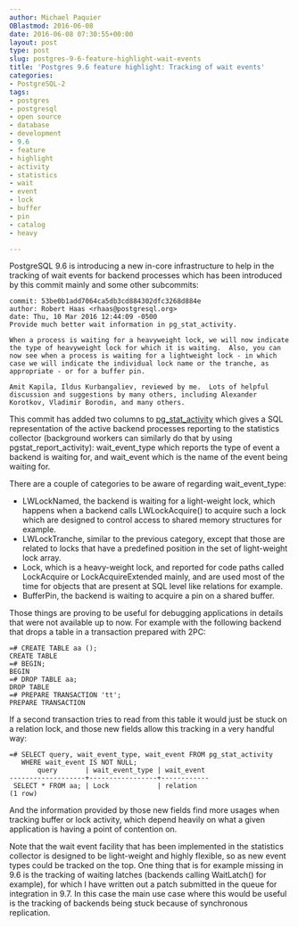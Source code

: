 ```yaml
---
author: Michael Paquier
OBlastmod: 2016-06-08
date: 2016-06-08 07:30:55+00:00
layout: post
type: post
slug: postgres-9-6-feature-highlight-wait-events
title: 'Postgres 9.6 feature highlight: Tracking of wait events'
categories:
- PostgreSQL-2
tags:
- postgres
- postgresql
- open source
- database
- development
- 9.6
- feature
- highlight
- activity
- statistics
- wait
- event
- lock
- buffer
- pin
- catalog
- heavy

---
```


PostgreSQL 9.6 is introducing a new in-core infrastructure to help in the
tracking of wait events for backend processes which has been introduced
by this commit mainly and some other subcommits:

    commit: 53be0b1add7064ca5db3cd884302dfc3268d884e
    author: Robert Haas <rhaas@postgresql.org>
    date: Thu, 10 Mar 2016 12:44:09 -0500
    Provide much better wait information in pg_stat_activity.

    When a process is waiting for a heavyweight lock, we will now indicate
    the type of heavyweight lock for which it is waiting.  Also, you can
    now see when a process is waiting for a lightweight lock - in which
    case we will indicate the individual lock name or the tranche, as
    appropriate - or for a buffer pin.

    Amit Kapila, Ildus Kurbangaliev, reviewed by me.  Lots of helpful
    discussion and suggestions by many others, including Alexander
    Korotkov, Vladimir Borodin, and many others.

This commit has added two columns to
[pg\_stat\_activity](https://www.postgresql.org/docs/devel/static/monitoring-stats.html#PG-STAT-ACTIVITY-VIEW)
which gives a SQL representation of the active backend processes reporting
to the statistics collector (background workers can similarly do that by
using pgstat\_report\_activity): wait\_event\_type which reports the type
of event a backend is waiting for, and wait\_event which is the name of
the event being waiting for.

There are a couple of categories to be aware of regarding wait\_event\_type:

  * LWLockNamed, the backend is waiting for a light-weight lock, which happens
  when a backend calls LWLockAcquire() to acquire such a lock which are
  designed to control access to shared memory structures for example.
  * LWLockTranche, similar to the previous category, except that those are
  related to locks that have a predefined position in the set of light-weight
  lock array.
  * Lock, which is a heavy-weight lock, and reported for code paths called
  LockAcquire or LockAcquireExtended mainly, and are used most of the time
  for objects that are present at SQL level like relations for example.
  * BufferPin, the backend is waiting to acquire a pin on a shared buffer.

Those things are proving to be useful for debugging applications in details
that were not available up to now. For example with the following backend
that drops a table in a transaction prepared with 2PC:

    =# CREATE TABLE aa ();
    CREATE TABLE
    =# BEGIN;
    BEGIN
    =# DROP TABLE aa;
    DROP TABLE
    =# PREPARE TRANSACTION 'tt';
    PREPARE TRANSACTION

If a second transaction tries to read from this table it would just be
stuck on a relation lock, and those new fields allow this tracking in
a very handful way:

    =# SELECT query, wait_event_type, wait_event FROM pg_stat_activity
       WHERE wait_event IS NOT NULL;
           query       | wait_event_type | wait_event
    -------------------+-----------------+------------
     SELECT * FROM aa; | Lock            | relation
    (1 row)

And the information provided by those new fields find more usages when
tracking buffer or lock activity, which depend heavily on what a given
application is having a point of contention on.

Note that the wait event facility that has been implemented in the statistics
collector is designed to be light-weight and highly flexible, so as new
event types could be tracked on the top. One thing that is for example missing
in 9.6 is the tracking of waiting latches (backends calling WaitLatch() for
example), for which I have written out a patch submitted in the queue for
integration in 9.7. In this case the main use case where this would be
useful is the tracking of backends being stuck because of synchronous
replication.
